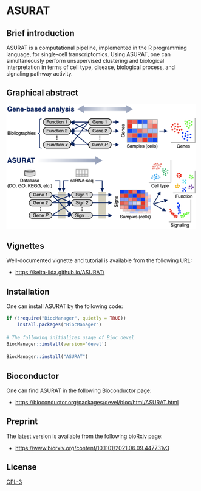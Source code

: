 # ASURAT
## Brief introduction
ASURAT is a computational pipeline, implemented in the R programming language, for single-cell transcriptomics.
Using ASURAT, one can simultaneously perform unsupervised clustering and biological interpretation in terms of cell type, disease, biological process, and signaling pathway activity.

## Graphical abstract
<img src="vignettes/figure_00_0001.png" width="500px">

## Vignettes
Well-documented vignette and tutorial is available from the following URL:

* https://keita-iida.github.io/ASURAT/

## Installation
One can install ASURAT by the following code:

```r
if (!require("BiocManager", quietly = TRUE))
    install.packages("BiocManager")

# The following initializes usage of Bioc devel
BiocManager::install(version='devel')

BiocManager::install("ASURAT")
```

## Bioconductor
One can find ASURAT in the following Bioconductor page:

* https://bioconductor.org/packages/devel/bioc/html/ASURAT.html

## Preprint
The latest version is available from the following bioRxiv page:

* https://www.biorxiv.org/content/10.1101/2021.06.09.447731v3

## License
[GPL-3](https://github.com/keita-iida/ASURAT/blob/main/LICENSE)

